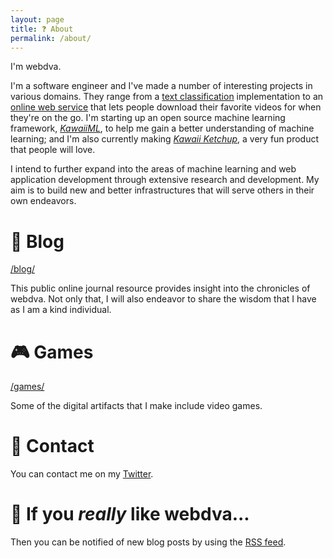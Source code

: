 ```yaml
---
layout: page
title: ❓ About
permalink: /about/
---
```


I'm webdva.

I'm a software engineer and I've made a number of interesting projects in various domains. They range from a [text classification](https://github.com/webDva/KawaiiAI) implementation to an [online web service](http://www.bakayoutube.com) that lets people download their favorite videos for when they're on the go. I'm starting up an open source machine learning framework, [*KawaiiML*](https://github.com/webDva/KawaiiML), to help me gain a better understanding of machine learning; and I'm also currently making [*Kawaii Ketchup*](https://webdva.itch.io/kawaii-ketchup), a very fun product that people will love.

I intend to further expand into the areas of machine learning and web application development through extensive research and development. My aim is to build new and better infrastructures that will serve others in their own endeavors.

# 📜 Blog

[/blog/](/blog/)

This public online journal resource provides insight into the chronicles of webdva. Not only that, I will also endeavor to share the wisdom that I have as I am a kind individual.

# 🎮 Games

[/games/](/games/)

Some of the digital artifacts that I make include video games.

# 📇 Contact

You can contact me on my [Twitter](https://www.twitter.com/webDva).

# 📡 If you *really* like webdva...

Then you can be notified of new blog posts by using the [RSS feed](/feed.xml).